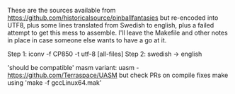These are the sources available from
https://github.com/historicalsource/pinballfantasies
but re-encoded into UTF8, plus some lines translated from
Swedish to english, plus a failed attempt to get this mess 
to assemble. I'll leave the Makefile and other notes in place
in case someone else wants to have a go at it.

Step 1: iconv -f CP850 -t utf-8 [all-files]
Step 2: swedish -> english

'should be compatible' masm variant:
uasm - https://github.com/Terraspace/UASM but check PRs on compile fixes
make using 'make -f gccLinux64.mak'


